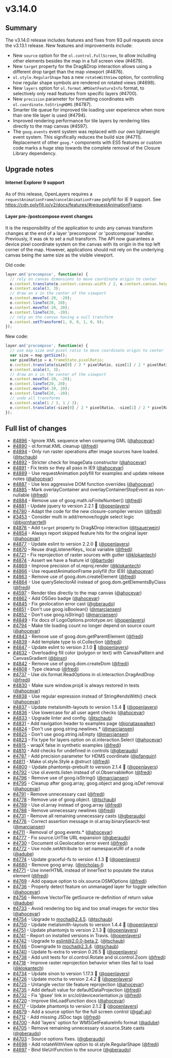 # v3.14.0

## Summary

The v3.14.0 release includes features and fixes from 93 pull requests since the v3.13.1 release.  New features and improvements include:

* New `source` option for the `ol.control.FullScreen`, to allow including other elements besides the map in a full screen view (#4679).
* New `target` property for the Drag&Drop interaction allows using a different drop target than the map viewport (#4876).
* `ol.style.RegularShape` has a new `rotateWithView` option, for controlling how regular shape symbols are rendered on rotated views (#4698).
* New `layers` option for `ol.format.WMSGetFeatureInfo` format, to selectively only read features from specific layers (#4700).
* New `precision` parameter for formatting coordinates with `ol.coordinate.toStringHDMS` (#4787).
* Smarter tile queue for improved tile loading user experience when more than one tile layer is used (#4794).
* Improved rendering performance for tile layers by rendering tiles directly to the map canvas (#4597).
* The `goog.events` event system was replaced with our own lightweight event system. This significally reduces the build size (#4711). Replacement of other `goog.*` components with ES5 features or custom code marks a huge step towards the complete removal of the Closure Library dependency. 

## Upgrade notes

#### Internet Explorer 9 support

As of this release, OpenLayers requires a `requestAnimationFrame`/`cancelAnimationFrame` polyfill for IE 9 support. See https://cdn.polyfill.io/v2/docs/features/#requestAnimationFrame.

#### Layer pre-/postcompose event changes

It is the responsibility of the application to undo any canvas transform changes at the end of a layer 'precompose' or 'postcompose' handler. Previously, it was ok to set a null transform. The API now guarantees a device pixel coordinate system on the canvas with its origin in the top left corner of the map. However, applications should not rely on the underlying canvas being the same size as the visible viewport.

Old code:
```js
layer.on('precompose', function(e) {
  // rely on canvas dimensions to move coordinate origin to center
  e.context.translate(e.context.canvas.width / 2, e.context.canvas.height / 2);
  e.context.scale(3, 3);
  // draw an x in the center of the viewport
  e.context.moveTo(-20, -20);
  e.context.lineTo(20, 20);
  e.context.moveTo(-20, 20);
  e.context.lineTo(20, -20);
  // rely on the canvas having a null transform
  e.context.setTransform(1, 0, 0, 1, 0, 0);
});
```
New code:
```js
layer.on('precompose', function(e) {
  // use map size and pixel ratio to move coordinate origin to center
  var size = map.getSize();
  var pixelRatio = e.frameState.pixelRatio;
  e.context.translate(size[0] / 2 * pixelRatio, size[1] / 2 * pixelRatio);
  e.context.scale(3, 3);
  // draw an x in the center of the viewport
  e.context.moveTo(-20, -20);
  e.context.lineTo(20, 20);
  e.context.moveTo(-20, 20);
  e.context.lineTo(20, -20);
  // undo all transforms
  e.context.scale(1 / 3, 1 / 3);
  e.context.translate(-size[0] / 2 * pixelRatio, -size[1] / 2 * pixelRatio);
});
```

## Full list of changes

 * [#4896](https://github.com/openlayers/ol3/pull/4896) - Ignore XML sequence when comparing GML ([@ahocevar](https://github.com/ahocevar))
 * [#4890](https://github.com/openlayers/ol3/pull/4890) - ol.format.KML cleanup ([@fredj](https://github.com/fredj))
 * [#4894](https://github.com/openlayers/ol3/pull/4894) - Only run raster operations after image sources have loaded. ([@tschaub](https://github.com/tschaub))
 * [#4892](https://github.com/openlayers/ol3/pull/4892) - Stricter check for ImageData constructor ([@ahocevar](https://github.com/ahocevar))
 * [#4891](https://github.com/openlayers/ol3/pull/4891) - Fix tests so they all pass in IE9 ([@ahocevar](https://github.com/ahocevar))
 * [#4889](https://github.com/openlayers/ol3/pull/4889) - Use requestAnimation polyfill for examples and update release notes ([@ahocevar](https://github.com/ahocevar))
 * [#4887](https://github.com/openlayers/ol3/pull/4887) - Use less aggressive DOM function overrides ([@ahocevar](https://github.com/ahocevar))
 * [#4885](https://github.com/openlayers/ol3/pull/4885) - Mark overlayContainer and overlayContainerStopEvent as non-nullable ([@fredj](https://github.com/fredj))
 * [#4884](https://github.com/openlayers/ol3/pull/4884) - Remove use of goog.math.isFiniteNumber() ([@fredj](https://github.com/fredj))
 * [#4881](https://github.com/openlayers/ol3/pull/4881) - Update jquery to version 2.2.1 🚀 ([@openlayers](https://github.com/openlayers))
 * [#4780](https://github.com/openlayers/ol3/pull/4780) - Adapt the code for the new closure-compiler version ([@fredj](https://github.com/fredj))
 * [#3453](https://github.com/openlayers/ol3/pull/3453) - Consider multi in add/remove/toggle select logic ([@bjornharrtell](https://github.com/bjornharrtell))
 * [#4876](https://github.com/openlayers/ol3/pull/4876) - Add `target` property to Drag&Drop interaction ([@tsauerwein](https://github.com/tsauerwein))
 * [#4854](https://github.com/openlayers/ol3/pull/4854) - Always report skipped feature hits for the original layer ([@ahocevar](https://github.com/ahocevar))
 * [#4877](https://github.com/openlayers/ol3/pull/4877) - Update eslint to version 2.2.0 🚀 ([@openlayers](https://github.com/openlayers))
 * [#4870](https://github.com/openlayers/ol3/pull/4870) - Reuse dragListenerKeys_ local variable ([@fredj](https://github.com/fredj))
 * [#4721](https://github.com/openlayers/ol3/pull/4721) - Fix reprojection of raster sources with gutter ([@klokantech](https://github.com/klokantech))
 * [#4874](https://github.com/openlayers/ol3/pull/4874) - Assert we have a feature id ([@bartvde](https://github.com/bartvde))
 * [#4869](https://github.com/openlayers/ol3/pull/4869) - Improve precision of ol.reproj.render ([@klokantech](https://github.com/klokantech))
 * [#4866](https://github.com/openlayers/ol3/pull/4866) - Use requestAnimationFrame polyfill (for IE9) ([@ahocevar](https://github.com/ahocevar))
 * [#4863](https://github.com/openlayers/ol3/pull/4863) - Remove use of goog.dom.createElement ([@fredj](https://github.com/fredj))
 * [#4864](https://github.com/openlayers/ol3/pull/4864) - Use querySelectorAll instead of goog.dom.getElementsByClass ([@fredj](https://github.com/fredj))
 * [#4597](https://github.com/openlayers/ol3/pull/4597) - Render tiles directly to the map canvas ([@ahocevar](https://github.com/ahocevar))
 * [#4862](https://github.com/openlayers/ol3/pull/4862) - Add OSGeo badge ([@ahocevar](https://github.com/ahocevar))
 * [#4845](https://github.com/openlayers/ol3/pull/4845) - Fix geolocation error cast ([@gberaudo](https://github.com/gberaudo))
 * [#4851](https://github.com/openlayers/ol3/pull/4851) - Don't use goog.isBoolean() ([@marcjansen](https://github.com/marcjansen))
 * [#4852](https://github.com/openlayers/ol3/pull/4852) - Don't use goog.isString() ([@marcjansen](https://github.com/marcjansen))
 * [#4849](https://github.com/openlayers/ol3/pull/4849) - Fix docs of LogoOptions.prototype.src ([@openlayers](https://github.com/openlayers))
 * [#4794](https://github.com/openlayers/ol3/pull/4794) - Make tile loading count no longer depend on source count ([@ahocevar](https://github.com/ahocevar))
 * [#4843](https://github.com/openlayers/ol3/pull/4843) - Remove use of goog.dom.getParentElement ([@fredj](https://github.com/fredj))
 * [#4839](https://github.com/openlayers/ol3/pull/4839) - Add template type to ol.Collection ([@fredj](https://github.com/fredj))
 * [#4847](https://github.com/openlayers/ol3/pull/4847) - Update eslint to version 2.1.0 🚀 ([@openlayers](https://github.com/openlayers))
 * [#4632](https://github.com/openlayers/ol3/pull/4632) - Overloading fill color (polygon or text) with CanvasPattern and CanvasGradient ([@bjnsn](https://github.com/bjnsn))
 * [#4842](https://github.com/openlayers/ol3/pull/4842) - Remove use of goog.dom.createDom ([@fredj](https://github.com/fredj))
 * [#4808](https://github.com/openlayers/ol3/pull/4808) - Type cleanup ([@fredj](https://github.com/fredj))
 * [#4737](https://github.com/openlayers/ol3/pull/4737) - Use olx.format.ReadOptions in ol.interaction.DragAndDrop ([@fredj](https://github.com/fredj))
 * [#4830](https://github.com/openlayers/ol3/pull/4830) - Make sure window.proj4 is always restored in tests ([@ahocevar](https://github.com/ahocevar))
 * [#4838](https://github.com/openlayers/ol3/pull/4838) - Use regular expression instead of String#endsWith() check ([@ahocevar](https://github.com/ahocevar))
 * [#4837](https://github.com/openlayers/ol3/pull/4837) - Update metalsmith-layouts to version 1.5.4 🚀 ([@openlayers](https://github.com/openlayers))
 * [#4836](https://github.com/openlayers/ol3/pull/4836) - Use lowercase for all user agent checks ([@ahocevar](https://github.com/ahocevar))
 * [#4833](https://github.com/openlayers/ol3/pull/4833) - Upgrade linter and config. ([@tschaub](https://github.com/tschaub))
 * [#4831](https://github.com/openlayers/ol3/pull/4831) - Add navigation header to examples page ([@jonataswalker](https://github.com/jonataswalker))
 * [#4824](https://github.com/openlayers/ol3/pull/4824) - Don't use goog.string.newlines.* ([@marcjansen](https://github.com/marcjansen))
 * [#4825](https://github.com/openlayers/ol3/pull/4825) - Don't use goog.string.isEmpty ([@marcjansen](https://github.com/marcjansen))
 * [#4823](https://github.com/openlayers/ol3/pull/4823) - Fix type for layers option on ol.interaction.Select ([@ahocevar](https://github.com/ahocevar))
 * [#4815](https://github.com/openlayers/ol3/pull/4815) - wrapX false in synthetic examples ([@fredj](https://github.com/fredj))
 * [#4810](https://github.com/openlayers/ol3/pull/4810) - Add checks for undefined in controls ([@gberaudo](https://github.com/gberaudo))
 * [#4787](https://github.com/openlayers/ol3/pull/4787) - Add precision parameter for HDMS coordinate ([@pfanguin](https://github.com/pfanguin))
 * [#4811](https://github.com/openlayers/ol3/pull/4811) - Make ol.style.Style a @struct ([@fredj](https://github.com/fredj))
 * [#4800](https://github.com/openlayers/ol3/pull/4800) - Update phantomjs-prebuilt to version 2.1.4 🚀 ([@openlayers](https://github.com/openlayers))
 * [#4792](https://github.com/openlayers/ol3/pull/4792) - Use ol.events.listen instead of ol.Observable#on ([@fredj](https://github.com/fredj))
 * [#4796](https://github.com/openlayers/ol3/pull/4796) - Remove use of goog.isString() ([@marcjansen](https://github.com/marcjansen))
 * [#4795](https://github.com/openlayers/ol3/pull/4795) - Cleanup after goog.array, goog.object and goog.isDef removal ([@ahocevar](https://github.com/ahocevar))
 * [#4791](https://github.com/openlayers/ol3/pull/4791) - Remove unnecessary cast ([@fredj](https://github.com/fredj))
 * [#4778](https://github.com/openlayers/ol3/pull/4778) - Remove use of goog.object. ([@tschaub](https://github.com/tschaub))
 * [#4789](https://github.com/openlayers/ol3/pull/4789) - Use ol.array instead of goog.array ([@fredj](https://github.com/fredj))
 * [#4788](https://github.com/openlayers/ol3/pull/4788) - Remove unnecessary newlines ([@fredj](https://github.com/fredj))
 * [#4731](https://github.com/openlayers/ol3/pull/4731) - Remove all remaining unnecessary casts ([@gberaudo](https://github.com/gberaudo))
 * [#4776](https://github.com/openlayers/ol3/pull/4776) - Correct assertion message in ol.array.binarySearch-test ([@marcjansen](https://github.com/marcjansen))
 * [#4711](https://github.com/openlayers/ol3/pull/4711) - Removal of goog.events.* ([@ahocevar](https://github.com/ahocevar))
 * [#4777](https://github.com/openlayers/ol3/pull/4777) - Fix source.UrlTile URL expansion ([@gberaudo](https://github.com/gberaudo))
 * [#4730](https://github.com/openlayers/ol3/pull/4730) - Document ol.Geolocation error event ([@fredj](https://github.com/fredj))
 * [#4772](https://github.com/openlayers/ol3/pull/4772) - Use node.setAttribute to set namespaceURI of a node ([@adube](https://github.com/adube))
 * [#4774](https://github.com/openlayers/ol3/pull/4774) - Update graceful-fs to version 4.1.3 🚀 ([@openlayers](https://github.com/openlayers))
 * [#4680](https://github.com/openlayers/ol3/pull/4680) - Remove goog array. ([@nicholas-l](https://github.com/nicholas-l))
 * [#4771](https://github.com/openlayers/ol3/pull/4771) - Use innerHTML instead of innerText to populate the status element ([@fredj](https://github.com/fredj))
 * [#4769](https://github.com/openlayers/ol3/pull/4769) - Add opaque option to olx.source.OSMOptions ([@fredj](https://github.com/fredj))
 * [#4736](https://github.com/openlayers/ol3/pull/4736) - Properly detect feature on unmanaged layer for toggle selection ([@ahocevar](https://github.com/ahocevar))
 * [#4756](https://github.com/openlayers/ol3/pull/4756) - Remove VectorTile getSource re-definition of return value ([@adube](https://github.com/adube))
 * [#4733](https://github.com/openlayers/ol3/pull/4733) - Avoid rendering too big and too small images for vector tiles ([@ahocevar](https://github.com/ahocevar))
 * [#4754](https://github.com/openlayers/ol3/pull/4754) - Upgrade to mocha@2.4.5. ([@tschaub](https://github.com/tschaub))
 * [#4750](https://github.com/openlayers/ol3/pull/4750) - Update metalsmith-layouts to version 1.4.4 🚀 ([@openlayers](https://github.com/openlayers))
 * [#4751](https://github.com/openlayers/ol3/pull/4751) - Update phantomjs to version 2.1.3 🚀 ([@openlayers](https://github.com/openlayers))
 * [#4741](https://github.com/openlayers/ol3/pull/4741) - Report on installed versions in Travis. ([@openlayers](https://github.com/openlayers))
 * [#4742](https://github.com/openlayers/ol3/pull/4742) - Upgrade to eslint@2.0.0-beta.2. ([@tschaub](https://github.com/tschaub))
 * [#4746](https://github.com/openlayers/ol3/pull/4746) - Downgrade to mocha@2.3.4. ([@tschaub](https://github.com/tschaub))
 * [#4740](https://github.com/openlayers/ol3/pull/4740) - Update fs-extra to version 0.26.5 🚀 ([@openlayers](https://github.com/openlayers))
 * [#4738](https://github.com/openlayers/ol3/pull/4738) - Add unit tests for ol.control.Rotate and ol.control.Zoom ([@fredj](https://github.com/fredj))
 * [#4718](https://github.com/openlayers/ol3/pull/4718) - Improve raster reprojection behavior when tiles fail to load ([@klokantech](https://github.com/klokantech))
 * [#4734](https://github.com/openlayers/ol3/pull/4734) - Update sinon to version 1.17.3 🚀 ([@openlayers](https://github.com/openlayers))
 * [#4726](https://github.com/openlayers/ol3/pull/4726) - Update mocha to version 2.4.2 🚀 ([@openlayers](https://github.com/openlayers))
 * [#4725](https://github.com/openlayers/ol3/pull/4725) - Untangle vector tile feature reprojection ([@ahocevar](https://github.com/ahocevar))
 * [#4735](https://github.com/openlayers/ol3/pull/4735) - Add default value for defaultDataProjection ([@fredj](https://github.com/fredj))
 * [#4732](https://github.com/openlayers/ol3/pull/4732) - Fix '@see' link in src/ol/deviceorientation.js ([@fredj](https://github.com/fredj))
 * [#4720](https://github.com/openlayers/ol3/pull/4720) - Improve tileLoadFunction docs ([@ahocevar](https://github.com/ahocevar))
 * [#4717](https://github.com/openlayers/ol3/pull/4717) - Update phantomjs to version 2.1.2 🚀 ([@openlayers](https://github.com/openlayers))
 * [#4679](https://github.com/openlayers/ol3/pull/4679) - Add a source option for the full screen control ([@gaf-ag](https://github.com/gaf-ag))
 * [#4712](https://github.com/openlayers/ol3/pull/4712) - Add missing JSDoc tags ([@fredj](https://github.com/fredj))
 * [#4700](https://github.com/openlayers/ol3/pull/4700) - Add 'layers' option for WMSGetFeatureInfo format ([@adube](https://github.com/adube))
 * [#4705](https://github.com/openlayers/ol3/pull/4705) - Remove remaining unnecessary ol.source.State casts ([@gberaudo](https://github.com/gberaudo))
 * [#4703](https://github.com/openlayers/ol3/pull/4703) - Source options fixes. ([@gberaudo](https://github.com/gberaudo))
 * [#4698](https://github.com/openlayers/ol3/pull/4698) - Add rotateWithView option to ol.style.RegularShape ([@fredj](https://github.com/fredj))
 * [#4697](https://github.com/openlayers/ol3/pull/4697) - Bind tileUrlFunction to the source ([@gberaudo](https://github.com/gberaudo))
